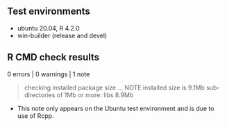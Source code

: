 ## Test environments
* ubuntu 20.04, R 4.2.0
* win-builder (release and devel)

## R CMD check results
0 errors | 0 warnings | 1 note

> checking installed package size ... NOTE
    installed size is  9.1Mb
    sub-directories of 1Mb or more:
      libs   8.9Mb

* This note only appears on the Ubuntu test environment and is due to use of Rcpp.

